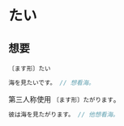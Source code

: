 # たい

## 想要

`〔ます形〕たい`

```js
海を見たいです。 // 想看海。
```

第三人称使用 `〔ます形〕たがります`。

```js
彼は海を見たがります。 // 他想看海。
```
